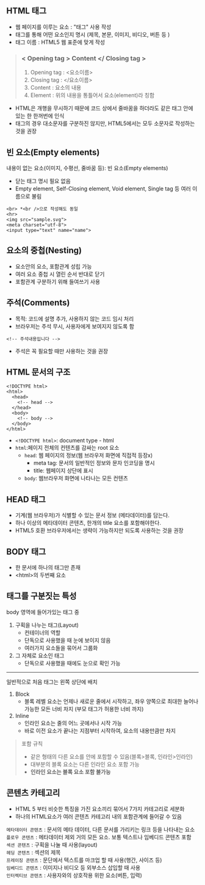 ## HTML 태그
- 웹 페이지를 이루는 요소 : "태그" 사용 작성
- 태그를 통해 어떤 요소인지 명시 (제목, 본문, 이미지, 비디오, 버튼 등 )
- 태그 이름 : HTML5 웹 표준에 맞게 작성
> ### < Opening tag > Content </ Closing tag >
> 1. Opening tag : <요소이름>
> 2. Closing tag : </요소이름>
> 3. Content : 요소의 내용
> 4. Element : 위의 내용을 통틀어서 요소(element)라 칭함
- HTML은 개행을 무시하기 때문에 코드 상에서 줄바꿈을 하더라도 같은 태그 안에 있는 한 한꺼번에 인식 
- 태그의 경우 대소문자를 구분하진 않지만, HTML5에서는 모두 소문자로 작성하는 것을 권장

## 빈 요소(Empty elements)
내용이 없는 요소(이미지, 수평선, 줄바꿈 등): 빈 요소(Empty elements)
- 닫는 태그 명시 필요 없음
- Empty element, Self-Closing element, Void element, Single tag 등 여러 이름으로 불림
```
<br> *<br />으로 작성해도 동일
<hr>
<img src="sample.svg">
<meta charset="utf-8">
<input type="text" name="name">
```

## 요소의 중첩(Nesting)
- 요소안의 요소, 포함관계 성립 가능 
- 여러 요소 중첩 시 열린 순서 반대로 닫기
- 포함관계 구분하기 위해 들여쓰기 사용 

## 주석(Comments)
- 목적: 코드에 설명 추가, 사용하지 않는 코드 임시 처리 
- 브라우저는 주석 무시, 사용자에게 보여지지 않도록 함
```
<!-- 주석내용입니다 -->
```
- 주석은 꼭 필요할 때만 사용하는 것을 권장

## HTML 문서의 구조
```
<!DOCTYPE html>
<html>
  <head>
    <!-- head -->
  </head>
  <body>
    <!-- body -->
  </body>
</html>
```
- `<!DOCTYPE html>`: document type - html
- `html`:페이지 전체의 컨텐츠를 감싸는 root 요소
  - `head`: 웹 페이지의 정보(웹 브라우저 화면에 직접적 등장x)
    - meta tag: 문서의 일반적인 정보와 문자 인코딩을 명시 
    - title: 웹페이지 상단에 표시
  - `body`: 웹브라우저 화면에 나타나는 모든 컨텐츠   

## HEAD 태그
- 기계(웹 브라우저)가 식별할 수 있는 문서 정보 (메타데이터)를 담는다.
- 하나 이상의 메타데이터 콘텐츠, 한개의 title 요소를 포함해야한다.
- HTML5 호환 브라우저에서는 생략이 가능하지만 되도록 사용하는 것을 권장
  
## BODY 태그
- 한 문서에 하나의 태그만 존재
- \<html>의 두번째 요소

## 태그를 구분짓는 특성
body 영역에 들어가있는 태그 중
1. 구획을 나누는 태그(Layout)
   - 컨테이너의 역할
   - 단독으로 사용했을 때 눈에 보이지 않음
   - 여러가지 요소들을 묶어서 그룹화
2. 그 자체로 요소인 태그
   - 단독으로 사용했을 때에도 눈으로 확인 가능
<hr/>
일반적으로 처음 태그는 왼쪽 상단에 배치

1. Block
   - 블록 레벨 요소는 언제나 새로운 줄에서 시작하고, 좌우 양쪽으로 최대한 늘어나 가능한 모든 너비 차지 (부모 태그가 허용한 너비 까지)
2. Inline
   - 인라인 요소는 줄의 어느 곳에서나 시작 가능
   - 바로 이전 요소가 끝나는 지점부터 시작하여, 요소의 내용만큼만 차지
  

> 포함 규칙
> - 같은 형태의 다른 요소를 안에 포함할 수 있음(블록>블록, 인라인>인라인)
> - 대부분의 블록 요소는 다른 인라인 요소 포함 가능
> - **인라인 요소는 블록 요소 포함 불가능**

## 콘텐츠 카테고리
- HTML 5 부터 비슷한 특징을 가진 요소끼리 묶어서 7가지 카테고리로 세분화
- 하나의 HTML요소가 여러 콘텐츠 카테고리 내의 포함관계에 들어갈 수 있음
  
`메타데이터 콘텐츠` : 문서의 메타 데이터, 다른 문서를 가리키는 링크 등을 나타내는 요소 <br />
`플로우 콘텐츠` : 메타데이터 제외 거의 모든 요소. 보통 텍스트나 임베디드 콘텐츠 포함<br />
`섹션 콘텐츠` : 구획을 나눌 때 사용(layout)<br />
`헤딩 콘텐츠` : 섹션의 제목<br />
`프레이징 콘텐츠` :  문단에서 텍스트를 마크업 할 때 사용(행간, 사이즈 등)<br />
`임베디드 콘텐츠` :  이미지나 비디오 등 외부소스 삽입할 때 사용<br />
`인터렉티브 콘텐츠` :  사용자와의 상호작용 위한 요소(버튼, 입력)<br />
